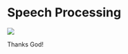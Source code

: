 # Speech Processing

![](https://www.einfochips.com/blog/wp-content/uploads/2020/12/speech-processing-model-in-embedded-media-processing-blog-fetaured.jpg)




Thanks God!
